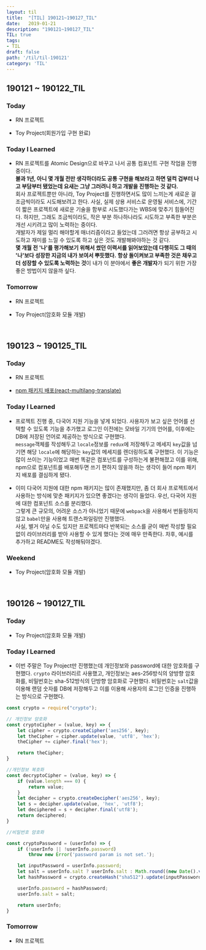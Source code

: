 ```yaml
---
layout: til
title:  "[TIL] 190121~190127_TIL"
date:   2019-01-21
description: "190121~190127_TIL"
TIL: true
tags:
- TIL
draft: false
path: '/til/til-190121'
category: 'TIL'
---
```


## 190121 ~ 190122_TIL

### Today 

- RN 프로젝트

- Toy Project(회원가입 구현 완료)

### Today I Learned

- RN 프로젝트를 Atomic Design으로 바꾸고 나서 공통 컴포넌트 구현 작업을 진행 중이다. <br/>**불과 1년, 아니 몇 개월 전만 생각하더라도 공통 구현을 해보라고 하면 덜컥 겁부터 나고 부담부터 됐었는데 요새는 그냥 그러려니 하고 개발을 진행하는 것 같다.** <br/> 회사 프로젝트뿐만 아니라, Toy Project를 진행하면서도 많이 느끼는게 새로운 걸 조금씩이라도 시도해보려고 한다. 사실, 실제 상용 서비스로 운영될 서비스에, 기간이 짧은 프로젝트에 새로운 기술을 함부로 시도했다가는 WBS에 맞추기 힘들어진다. 하지만, 그래도 조금씩이라도, 작은 부분 하나하나라도 시도하고 부족한 부분은 개선 시키려고 많이 노력하는 중이다.<br/> 개발자가 제일 멀리 해야할게 매너리즘이라고 들었는데 그러려면 항상 공부하고 시도하고 재미를 느낄 수 있도록 하고 싶은 것도 개발해봐야하는 것 같다.<br/> **몇 개월 전 '나'를 평가해보기 위해서 썼던 이력서를 읽어보았는데 다행히도 그 때의 '나'보다 성장한 지금의 내가 보여서 뿌듯했다.** **항상 돌이켜보고 부족한 것은 채우고 더 성장할 수 있도록 노력하는 것**이 내가 이 분야에서 **좋은 개발자**가 되기 위한 가장 좋은 방법이지 않을까 싶다.

### Tomorrow

- RN 프로젝트

- Toy Project(암호화 모듈 개발)

<br/>

## 190123 ~ 190125_TIL

### Today 

- RN 프로젝트

- [npm 패키지 배포(react-multilang-translate)](https://www.npmjs.com/package/react-multilang-translate)

### Today I Learned

- 프로젝트 진행 중, 다국어 지원 기능을 넣게 되었다. 사용자가 보고 싶은 언어를 선택할 수 있도록 기능을 추가했고 로그인 이전에는 모바일 기기의 언어를, 이후에는 DB에 저장된 언어로 제공하는 방식으로 구현했다.<br /> `message`객체를 작성해두고 `locale`정보를 `redux`에 저장해두고 메세지 `key`값을 넘기면 해당 `locale`에 해당하는 `key`값의 메세지를 렌더링하도록 구현했다. 이 기능은 많이 쓰이는 기능이었고 매번 똑같은 컴포넌트를 구성하는게 불편해졌고 이를 위해, npm으로 컴포넌트를 배포해두면 쓰기 편하지 않을까 하는 생각이 들어 npm 패키지 배포를 결심하게 됐다.

- 이미 다국어 지원에 대한 npm 패키지는 많이 존재했지만, 좀 더 회사 프로젝트에서 사용하는 방식에 맞춘 패키지가 있으면 좋겠다는 생각이 들었다. 우선, 다국어 지원에 대한 컴포넌트 소스를 분리했다. <br />그렇게 큰 규모의, 어려운 소스가 아니었기 때문에 `webpack`을 사용해서 번들링하지 않고 `babel`만을 사용해 트랜스파일링만 진행했다.<br /> 사실, 별거 아닐 수도 있지만 프로젝트마다 반복되는 소스를 굳이 매번 작성할 필요없이 라이브러리를 받아 사용할 수 있게 했다는 것에 매우 만족한다. 차후, 예시를 추가하고 README도 작성해둬야겠다. 

### Weekend

- Toy Project(암호화 모듈 개발)

<br/>

## 190126 ~ 190127_TIL

### Today 

- Toy Project(암호화 모듈 개발)

### Today I Learned

- 이번 주말은 Toy Project만 진행했는데 개인정보와 password에 대한 암호화를 구현했다. `crypto` 라이브러리르 사용했고, 개인정보는 aes-256방식의 양방향 암호화를, 비밀번호는 sha-512방식의 단방향 암호화로 구현했다. 비밀번호는 `salt`값을 이용해 랜덤 숫자를 DB에 저장해두고 이를 이용해 사용자의 로그인 인증을 진행하는 방식으로 구현했다.

```js
const crypto = require("crypto");

// 개인정보 암호화
const cryptoCipher = (value, key) => {
    let cipher = crypto.createCipher('aes256', key);
    let theCipher = cipher.update(value, 'utf8', 'hex');
    theCipher += cipher.final('hex');

    return theCipher;
}

//개인정보 복호화
const decryptoCipher = (value, key) => {
    if (value.length === 0) {
        return value;
    }
    let decipher = crypto.createDecipher('aes256', key);
    let s = decipher.update(value, 'hex', 'utf8');
    let deciphered = s + decipher.final('utf8');
    return deciphered;
}

//비밀번호 암호화

const cryptoPassword = (userInfo) => {
    if (!userInfo || !userInfo.password)
        throw new Error('password param is not set.');

    let inputPassword = userInfo.password;
    let salt = userInfo.salt ? userInfo.salt : Math.round((new Date().valueOf() * Math.random())) + "";
    let hashPassword = crypto.createHash("sha512").update(inputPassword + salt).digest("hex");

    userInfo.password = hashPassword;
    userInfo.salt = salt;

    return userInfo;
}
```

### Tomorrow

- RN 프로젝트

<br/>